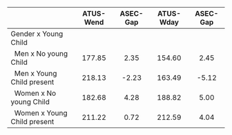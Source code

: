 
|                      |    ATUS-Wend |     ASEC-Gap |    ATUS-Wday |     ASEC-Gap |
| -------------------- | :----------: | :----------: | :----------: | :----------: |
| Gender x Young Child |              |              |              |              |
| &nbsp;&nbsp;Men x No young Child |       177.85 |         2.35 |       154.60 |         2.45 |
| &nbsp;&nbsp;Men x Young Child present |       218.13 |        -2.23 |       163.49 |        -5.12 |
| &nbsp;&nbsp;Women x No young Child |       182.68 |         4.28 |       188.82 |         5.00 |
| &nbsp;&nbsp;Women x Young Child present |       211.22 |         0.72 |       212.59 |         4.04 |


